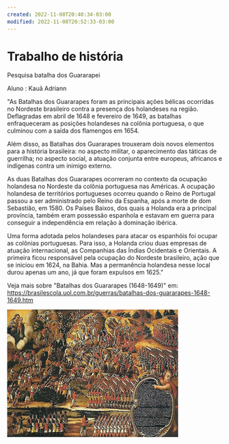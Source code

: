 ```yaml
---
created: 2022-11-08T20:40:34-03:00
modified: 2022-11-08T20:52:33-03:00
---
```


# Trabalho de história

Pesquisa batalha dos Guararapei 

Aluno : Kauã Adriann


"As Batalhas dos Guararapes foram as principais ações bélicas ocorridas no Nordeste brasileiro contra a presença dos holandeses na região. Deflagradas em abril de 1648 e fevereiro de 1649, as batalhas enfraqueceram as posições holandeses na colônia portuguesa, o que culminou com a saída dos flamengos em 1654.

Além disso, as Batalhas dos Guararapes trouxeram dois novos elementos para a história brasileira: no aspecto militar, o aparecimento das táticas de guerrilha; no aspecto social, a atuação conjunta entre europeus, africanos e indígenas contra um inimigo externo.

As duas Batalhas dos Guararapes ocorreram no contexto da ocupação holandesa no Nordeste da colônia portuguesa nas Américas. A ocupação holandesa de territórios portugueses ocorreu quando o Reino de Portugal passou a ser administrado pelo Reino da Espanha, após a morte de dom Sebastião, em 1580. Os Países Baixos, dos quais a Holanda era a principal província, também eram possessão espanhola e estavam em guerra para conseguir a independência em relação à dominação ibérica.

Uma forma adotada pelos holandeses para atacar os espanhóis foi ocupar as colônias portuguesas. Para isso, a Holanda criou duas empresas de atuação internacional, as Companhias das Índias Ocidentais e Orientais. A primeira ficou responsável pela ocupação do Nordeste brasileiro, ação que se iniciou em 1624, na Bahia. Mas a permanência holandesa nesse local durou apenas um ano, já que foram expulsos em 1625."

Veja mais sobre "Batalhas dos Guararapes (1648-1649)" em: https://brasilescola.uol.com.br/guerras/batalhas-dos-guararapes-1648-1649.htm


![Image](./0ea755edafe0ce2b4d4c53b92eef2298.jpg)
